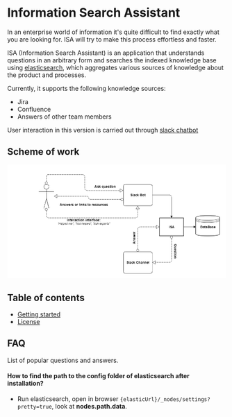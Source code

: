 # Information Search Assistant

In an enterprise world of information it's quite difficult to find
exactly what you are looking for. ISA will try to make this process effortless and faster.

ISA (Information Search Assistant) is an application that understands questions in an arbitrary form and searches the indexed
knowledge base using [elasticsearch](https://www.elastic.co/), which aggregates various sources
of knowledge about the product and processes.

Currently, it supports the following knowledge sources:
* Jira
* Confluence
* Answers of other team members

User interaction in this version is carried out through [slack chatbot](https://slack.com/apps)

## Scheme of work

![alt process](./utils/images/isa_work_process.png)

## Table of contents
* [Getting started](./docs/GETTING_STARTED.md)
* [License](./docs/LICENSE.md)

## FAQ
List of popular questions and answers.
#### How to find the path to the config folder of elasticsearch after installation?
- Run elasticsearch, open in browser `{elasticUrl}/_nodes/settings?pretty=true`, look at **nodes.path.data**.